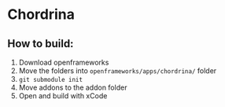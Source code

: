 Chordrina
============

## How to build:
1. Download openframeworks
2. Move the folders into ```openframeworks/apps/chordrina/``` folder
3. ```git submodule init```
4. Move addons to the addon folder
5. Open and build with xCode
